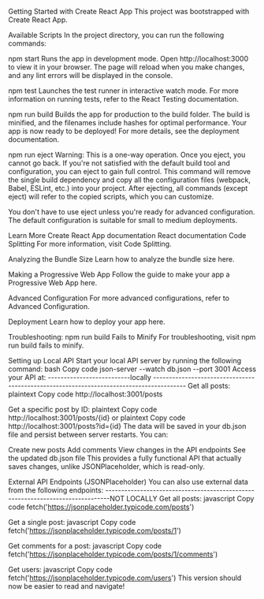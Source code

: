 Getting Started with Create React App
This project was bootstrapped with Create React App.

Available Scripts
In the project directory, you can run the following commands:

npm start
Runs the app in development mode.
Open http://localhost:3000 to view it in your browser.
The page will reload when you make changes, and any lint errors will be displayed in the console.

npm test
Launches the test runner in interactive watch mode.
For more information on running tests, refer to the React Testing documentation.

npm run build
Builds the app for production to the build folder.
The build is minified, and the filenames include hashes for optimal performance.
Your app is now ready to be deployed!
For more details, see the deployment documentation.

npm run eject
Warning: This is a one-way operation. Once you eject, you cannot go back.
If you're not satisfied with the default build tool and configuration, you can eject to gain full control. This command will remove the single build dependency and copy all the configuration files (webpack, Babel, ESLint, etc.) into your project. After ejecting, all commands (except eject) will refer to the copied scripts, which you can customize.

You don't have to use eject unless you're ready for advanced configuration. The default configuration is suitable for small to medium deployments.

Learn More
Create React App documentation
React documentation
Code Splitting
For more information, visit Code Splitting.

Analyzing the Bundle Size
Learn how to analyze the bundle size here.

Making a Progressive Web App
Follow the guide to make your app a Progressive Web App here.

Advanced Configuration
For more advanced configurations, refer to Advanced Configuration.

Deployment
Learn how to deploy your app here.

Troubleshooting: npm run build Fails to Minify
For troubleshooting, visit npm run build fails to minify.

Setting up Local API
Start your local API server by running the following command:
bash
Copy code
json-server --watch db.json --port 3001
Access your API at:
--------------------------locally ----------------------------------------------------------------------------------------
Get all posts:
plaintext
Copy code
http://localhost:3001/posts


Get a specific post by ID:
plaintext
Copy code
http://localhost:3001/posts/{id}
or
plaintext
Copy code
http://localhost:3001/posts?id={id}
The data will be saved in your db.json file and persist between server restarts. You can:

Create new posts
Add comments
View changes in the API endpoints
See the updated db.json file
This provides a fully functional API that actually saves changes, unlike JSONPlaceholder, which is read-only.

External API Endpoints (JSONPlaceholder)
You can also use external data from the following endpoints:
-------------------------------------------------------------------------------NOT LOCALLY
Get all posts:
javascript
Copy code
fetch('https://jsonplaceholder.typicode.com/posts')

Get a single post:
javascript
Copy code
fetch('https://jsonplaceholder.typicode.com/posts/1')

Get comments for a post:
javascript
Copy code
fetch('https://jsonplaceholder.typicode.com/posts/1/comments')

Get users:
javascript
Copy code
fetch('https://jsonplaceholder.typicode.com/users')
This version should now be easier to read and navigate!






